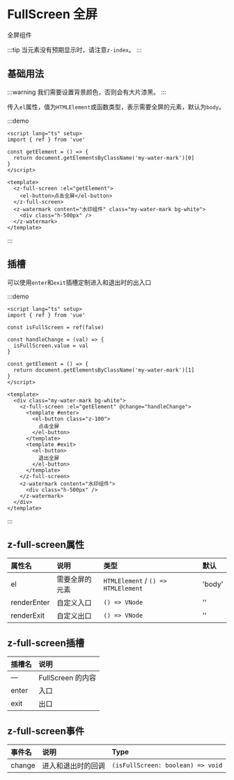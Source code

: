 # FullScreen 全屏

全屏组件

:::tip
当元素没有预期显示时，请注意`z-index`。
:::

## 基础用法

:::warning
我们需要设置背景颜色，否则会有大片漆黑。
:::

传入`el`属性，值为`HTMLElement`或函数类型，表示需要全屏的元素，默认为`body`。

:::demo

```vue
<script lang="ts" setup>
import { ref } from 'vue'

const getElement = () => {
  return document.getElementsByClassName('my-water-mark')[0]
}
</script>

<template>
  <z-full-screen :el="getElement">
    <el-button>点击全屏</el-button>
  </z-full-screen>
  <z-watermark content="水印组件" class="my-water-mark bg-white">
    <div class="h-500px" />
  </z-watermark>
</template>
```

:::

## 插槽

可以使用`enter`和`exit`插槽定制进入和退出时的出入口

:::demo

```vue
<script lang="ts" setup>
import { ref } from 'vue'

const isFullScreen = ref(false)

const handleChange = (val) => {
  isFullScreen.value = val
}

const getElement = () => {
  return document.getElementsByClassName('my-water-mark')[1]
}
</script>

<template>
  <div class="my-water-mark bg-white">
    <z-full-screen :el="getElement" @change="handleChange">
      <template #enter>
        <el-button class="z-100">
          点击全屏
        </el-button>
      </template>
      <template #exit>
        <el-button>
          退出全屏
        </el-button>
      </template>
    </z-full-screen>
    <z-watermark content="水印组件">
      <div class="h-500px" />
    </z-watermark>
  </div>
</template>
```

:::

## z-full-screen属性

| 属性名                  | 说明                                                         | 类型                   | 默认  |
| :---------------------- | :----------------------------------------------------------- | :--------------------- | :---- |
| el                   | 需要全屏的元素 | `HTMLElement` / `() => HTMLElement`               | 'body'    |
| renderEnter                   | 自定义入口 | `() => VNode`               | ''    |
| renderExit                   | 自定义出口 | `() => VNode`               | ''    |

## z-full-screen插槽

| 插槽名           | 说明                                                   |
| :--------------- | :----------------------------------------------------- |
| —                | FullScreen 的内容                                          |
| enter           | 入口 |
| exit           | 出口                                |

## z-full-screen事件

| 事件名           | 说明                               | Type       |
| :--------------- | :--------------------------------- | :--------- |
| change             | 进入和退出时的回调                  | `(isFullScreen: boolean) => void` |
